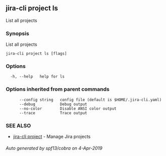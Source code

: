 ## jira-cli project ls

List all projects

### Synopsis

List all projects

```
jira-cli project ls [flags]
```

### Options

```
  -h, --help   help for ls
```

### Options inherited from parent commands

```
      --config string   config file (default is $HOME/.jira-cli.yaml)
      --debug           Debug output
      --no-color        Disable ANSI color output
      --trace           Trace output
```

### SEE ALSO

* [jira-cli project](jira-cli_project.md)	 - Manage Jira projects

###### Auto generated by spf13/cobra on 4-Apr-2019
